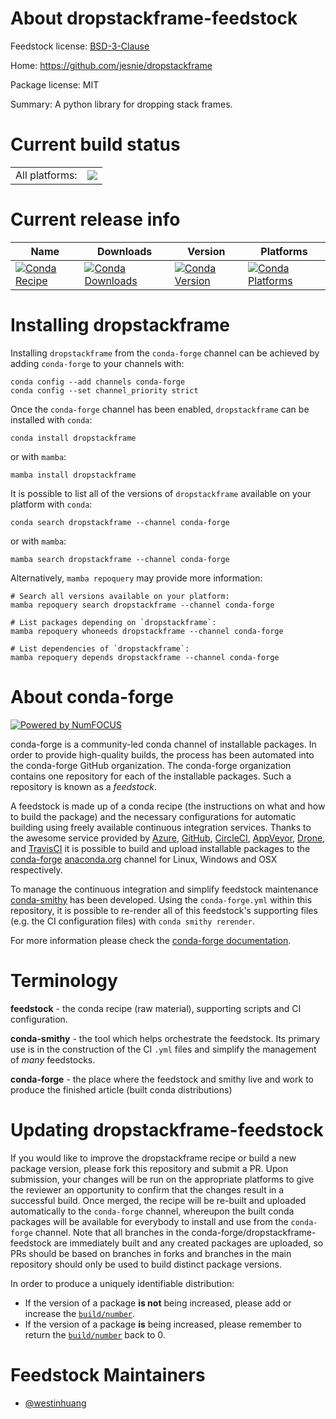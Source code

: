 About dropstackframe-feedstock
==============================

Feedstock license: [BSD-3-Clause](https://github.com/conda-forge/dropstackframe-feedstock/blob/main/LICENSE.txt)

Home: https://github.com/jesnie/dropstackframe

Package license: MIT

Summary: A python library for dropping stack frames.

Current build status
====================


<table><tr><td>All platforms:</td>
    <td>
      <a href="https://dev.azure.com/conda-forge/feedstock-builds/_build/latest?definitionId=22698&branchName=main">
        <img src="https://dev.azure.com/conda-forge/feedstock-builds/_apis/build/status/dropstackframe-feedstock?branchName=main">
      </a>
    </td>
  </tr>
</table>

Current release info
====================

| Name | Downloads | Version | Platforms |
| --- | --- | --- | --- |
| [![Conda Recipe](https://img.shields.io/badge/recipe-dropstackframe-green.svg)](https://anaconda.org/conda-forge/dropstackframe) | [![Conda Downloads](https://img.shields.io/conda/dn/conda-forge/dropstackframe.svg)](https://anaconda.org/conda-forge/dropstackframe) | [![Conda Version](https://img.shields.io/conda/vn/conda-forge/dropstackframe.svg)](https://anaconda.org/conda-forge/dropstackframe) | [![Conda Platforms](https://img.shields.io/conda/pn/conda-forge/dropstackframe.svg)](https://anaconda.org/conda-forge/dropstackframe) |

Installing dropstackframe
=========================

Installing `dropstackframe` from the `conda-forge` channel can be achieved by adding `conda-forge` to your channels with:

```
conda config --add channels conda-forge
conda config --set channel_priority strict
```

Once the `conda-forge` channel has been enabled, `dropstackframe` can be installed with `conda`:

```
conda install dropstackframe
```

or with `mamba`:

```
mamba install dropstackframe
```

It is possible to list all of the versions of `dropstackframe` available on your platform with `conda`:

```
conda search dropstackframe --channel conda-forge
```

or with `mamba`:

```
mamba search dropstackframe --channel conda-forge
```

Alternatively, `mamba repoquery` may provide more information:

```
# Search all versions available on your platform:
mamba repoquery search dropstackframe --channel conda-forge

# List packages depending on `dropstackframe`:
mamba repoquery whoneeds dropstackframe --channel conda-forge

# List dependencies of `dropstackframe`:
mamba repoquery depends dropstackframe --channel conda-forge
```


About conda-forge
=================

[![Powered by
NumFOCUS](https://img.shields.io/badge/powered%20by-NumFOCUS-orange.svg?style=flat&colorA=E1523D&colorB=007D8A)](https://numfocus.org)

conda-forge is a community-led conda channel of installable packages.
In order to provide high-quality builds, the process has been automated into the
conda-forge GitHub organization. The conda-forge organization contains one repository
for each of the installable packages. Such a repository is known as a *feedstock*.

A feedstock is made up of a conda recipe (the instructions on what and how to build
the package) and the necessary configurations for automatic building using freely
available continuous integration services. Thanks to the awesome service provided by
[Azure](https://azure.microsoft.com/en-us/services/devops/), [GitHub](https://github.com/),
[CircleCI](https://circleci.com/), [AppVeyor](https://www.appveyor.com/),
[Drone](https://cloud.drone.io/welcome), and [TravisCI](https://travis-ci.com/)
it is possible to build and upload installable packages to the
[conda-forge](https://anaconda.org/conda-forge) [anaconda.org](https://anaconda.org/)
channel for Linux, Windows and OSX respectively.

To manage the continuous integration and simplify feedstock maintenance
[conda-smithy](https://github.com/conda-forge/conda-smithy) has been developed.
Using the ``conda-forge.yml`` within this repository, it is possible to re-render all of
this feedstock's supporting files (e.g. the CI configuration files) with ``conda smithy rerender``.

For more information please check the [conda-forge documentation](https://conda-forge.org/docs/).

Terminology
===========

**feedstock** - the conda recipe (raw material), supporting scripts and CI configuration.

**conda-smithy** - the tool which helps orchestrate the feedstock.
                   Its primary use is in the construction of the CI ``.yml`` files
                   and simplify the management of *many* feedstocks.

**conda-forge** - the place where the feedstock and smithy live and work to
                  produce the finished article (built conda distributions)


Updating dropstackframe-feedstock
=================================

If you would like to improve the dropstackframe recipe or build a new
package version, please fork this repository and submit a PR. Upon submission,
your changes will be run on the appropriate platforms to give the reviewer an
opportunity to confirm that the changes result in a successful build. Once
merged, the recipe will be re-built and uploaded automatically to the
`conda-forge` channel, whereupon the built conda packages will be available for
everybody to install and use from the `conda-forge` channel.
Note that all branches in the conda-forge/dropstackframe-feedstock are
immediately built and any created packages are uploaded, so PRs should be based
on branches in forks and branches in the main repository should only be used to
build distinct package versions.

In order to produce a uniquely identifiable distribution:
 * If the version of a package **is not** being increased, please add or increase
   the [``build/number``](https://docs.conda.io/projects/conda-build/en/latest/resources/define-metadata.html#build-number-and-string).
 * If the version of a package **is** being increased, please remember to return
   the [``build/number``](https://docs.conda.io/projects/conda-build/en/latest/resources/define-metadata.html#build-number-and-string)
   back to 0.

Feedstock Maintainers
=====================

* [@westinhuang](https://github.com/westinhuang/)

